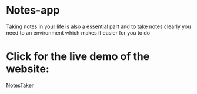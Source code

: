# Notes-app
Taking notes in your life is also a essential part and to take notes clearly you need to an environment which makes it easier for you to do 


# Click for the live demo of the website: 
[NotesTaker](https://mayank6787.github.io/Notes-app/)
